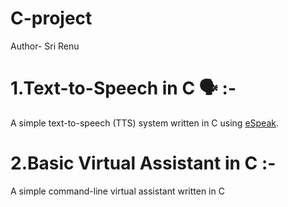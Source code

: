 # C-project
Author- Sri Renu

# 1.Text-to-Speech in C 🗣️ :-
A simple text-to-speech (TTS) system written in C using [eSpeak](http://espeak.sourceforge.net/).  

# 2.Basic Virtual Assistant in C :-
A simple command-line virtual assistant written in C